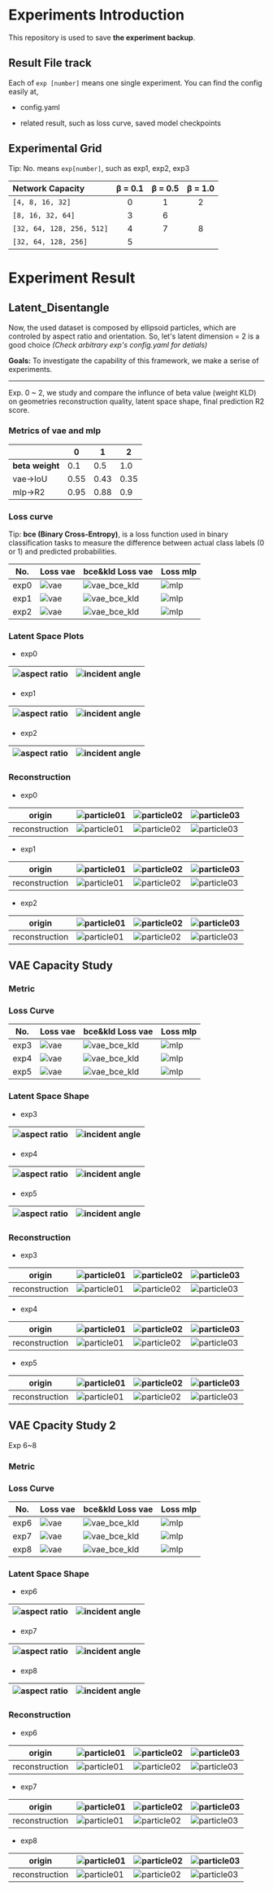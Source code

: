 # Experiments Introduction
This repository is used to save **the experiment backup**.
## Result File track
Each of `exp [number]` means one single experiment. You can find the config easily at,
- config.yaml  

- related result, such as loss curve, saved model checkpoints

## Experimental Grid

Tip: No. means `exp[number]`, such as exp1, exp2, exp3

| Network Capacity | β = 0.1 | β = 0.5 | β = 1.0 |
| :--- | :---: | :---: | :---: |
| `[4, 8, 16, 32]` | 0 | 1 | 2 |
| `[8, 16, 32, 64]` | 3 | 6 |  |
| `[32, 64, 128, 256, 512]` | 4 | 7 | 8 |
| `[32, 64, 128, 256]` | 5 | | |

# Experiment Result
## Latent_Disentangle
Now, the used dataset is composed by ellipsoid particles, which are controled by aspect ratio and orientation.
So, let's latent dimension = 2 is a good choice
*(Check arbitrary exp's config.yaml for detials)*

**Goals:** To investigate the capability of this framework, we make a serise of experiments.

---
Exp. 0 ~ 2, we study and compare the influnce of beta value (weight KLD) on geometries 
reconstruction quality, latent space shape, final prediction R2 score.

### Metrics of vae and mlp

|      | 0   | 1   | 2   |
| ---- | --- | --- | --- |
| **beta weight** | 0.1 | 0.5 | 1.0 |
| vae->IoU  |0.55 |  0.43   |  0.35   |
| mlp->R2  | 0.95 |  0.88   |  0.9  |

### Loss curve
Tip: **bce (Binary Cross-Entropy)**, is a loss function used in binary classification tasks to measure the difference between actual class labels (0 or 1) and predicted probabilities.

|No.|Loss vae | bce&kld Loss vae| Loss mlp |
| --- |--- | ---| --- |
|exp0|![vae](./exp0/vae.png)| ![vae_bce_kld](./exp0/vae_bce_kld.png)| ![mlp](./exp0/mlp.png)|
|exp1|![vae](./exp1/vae.png)| ![vae_bce_kld](./exp1/vae_bce_kld.png)| ![mlp](./exp1/mlp.png)|
|exp2|![vae](./exp2/vae.png)| ![vae_bce_kld](./exp2/vae_bce_kld.png)| ![mlp](./exp2/mlp.png)|


### Latent Space Plots

- exp0

|![aspect ratio](./exp0/ar_LS_evolution.gif)| ![incident angle](./exp0/angle_LS_evolution.gif)|
|--- | ---|

- exp1

| ![aspect ratio](./exp1/ar_LS_evolution.gif)|![incident angle](./exp1/angle_LS_evolution.gif) |
|--- |--- |

- exp2

| ![aspect ratio](./exp2/ar_LS_evolution.gif) |   ![incident angle](./exp2/angle_LS_evolution.gif)|
|--- | ---|

### Reconstruction 

- exp0

| origin |![particle01](./exp0/inspect/original_pparticle_0000_00_idx0.png)|![particle02](./exp0/inspect/original_pparticle_0000_01_idx1.png) | ![particle03](./exp0/inspect/original_pparticle_0000_02_idx2.png) |
|--- |--- |--- |--- |
| reconstruction |![particle01](./exp0/inspect/reconstructed_pparticle_0000_00_idx0.png)|![particle02](./exp0/inspect/reconstructed_pparticle_0000_01_idx1.png)  |![particle03](./exp0/inspect/reconstructed_pparticle_0000_02_idx2.png) |

- exp1

| origin |![particle01](./exp1/inspect/original_pparticle_0000_00_idx0.png)|![particle02](./exp1/inspect/original_pparticle_0000_01_idx1.png) | ![particle03](./exp1/inspect/original_pparticle_0000_02_idx2.png) |
|--- |--- |--- |--- |
| reconstruction |![particle01](./exp1/inspect/reconstructed_pparticle_0000_00_idx0.png)|![particle02](./exp1/inspect/reconstructed_pparticle_0000_01_idx1.png)  |![particle03](./exp1/inspect/reconstructed_pparticle_0000_02_idx2.png) |

- exp2

| origin |![particle01](./exp2/inspect/original_pparticle_0000_00_idx0.png)|![particle02](./exp2/inspect/original_pparticle_0000_01_idx1.png) | ![particle03](./exp2/inspect/original_pparticle_0000_02_idx2.png) |
|--- |--- |--- |--- |
| reconstruction |![particle01](./exp2/inspect/reconstructed_pparticle_0000_00_idx0.png)|![particle02](./exp2/inspect/reconstructed_pparticle_0000_01_idx1.png)  |![particle03](./exp2/inspect/reconstructed_pparticle_0000_02_idx2.png) |
## VAE Capacity Study

### Metric


### Loss Curve

|No.|Loss vae | bce&kld Loss vae| Loss mlp |
|--- |--- | ---| --- |
|exp3|![vae](./exp3/vae.png)| ![vae_bce_kld](./exp3/vae_bce_kld.png)| ![mlp](./exp3/mlp.png)|
|exp4|![vae](./exp4/vae.png)| ![vae_bce_kld](./exp4/vae_bce_kld.png)| ![mlp](./exp4/mlp.png)|
|exp5|![vae](./exp5/vae.png)| ![vae_bce_kld](./exp5/vae_bce_kld.png)| ![mlp](./exp5/mlp.png)|


### Latent Space Shape

- exp3

| ![aspect ratio](./exp3/ar_LS_evolution.gif) |   ![incident angle](./exp3/angle_LS_evolution.gif)|
|--- | ---|

- exp4

| ![aspect ratio](./exp4/ar_LS_evolution.gif) |   ![incident angle](./exp4/angle_LS_evolution.gif)|
|--- | ---|

- exp5

| ![aspect ratio](./exp5/ar_LS_evolution.gif) |   ![incident angle](./exp5/angle_LS_evolution.gif)|
|--- | ---|
### Reconstruction

- exp3

| origin |![particle01](./exp3/inspect/original_pparticle_0000_00_idx0.png)|![particle02](./exp3/inspect/original_pparticle_0000_01_idx1.png) | ![particle03](./exp3/inspect/original_pparticle_0000_02_idx2.png) |
|--- |--- |--- |--- |
| reconstruction |![particle01](./exp3/inspect/reconstructed_pparticle_0000_00_idx0.png)|![particle02](./exp3/inspect/reconstructed_pparticle_0000_01_idx1.png)  |![particle03](./exp3/inspect/reconstructed_pparticle_0000_02_idx2.png) |

- exp4

| origin |![particle01](./exp4/inspect/original_pparticle_0000_00_idx0.png)|![particle02](./exp4/inspect/original_pparticle_0000_01_idx1.png) | ![particle03](./exp4/inspect/original_pparticle_0000_02_idx2.png) |
|--- |--- |--- |--- |
| reconstruction |![particle01](./exp4/inspect/reconstructed_pparticle_0000_00_idx0.png)|![particle02](./exp4/inspect/reconstructed_pparticle_0000_01_idx1.png)  |![particle03](./exp4/inspect/reconstructed_pparticle_0000_02_idx2.png) |

- exp5

| origin |![particle01](./exp5/inspect/original_pparticle_0000_00_idx0.png)|![particle02](./exp5/inspect/original_pparticle_0000_01_idx1.png) | ![particle03](./exp5/inspect/original_pparticle_0000_02_idx2.png) |
|--- |--- |--- |--- |
| reconstruction |![particle01](./exp5/inspect/reconstructed_pparticle_0000_00_idx0.png)|![particle02](./exp5/inspect/reconstructed_pparticle_0000_01_idx1.png)  |![particle03](./exp5/inspect/reconstructed_pparticle_0000_02_idx2.png) |

## VAE Cpacity Study 2
Exp 6~8


### Metric


### Loss Curve

|No.|Loss vae | bce&kld Loss vae| Loss mlp |
|--- |--- | ---| --- |
|exp6|![vae](./exp6/vae.png)| ![vae_bce_kld](./exp6/vae_bce_kld.png)| ![mlp](./exp6/mlp.png)|
|exp7|![vae](./exp7/vae.png)| ![vae_bce_kld](./exp7/vae_bce_kld.png)| ![mlp](./exp7/mlp.png)|
|exp8|![vae](./exp8/vae.png)| ![vae_bce_kld](./exp8/vae_bce_kld.png)| ![mlp](./exp8/mlp.png)|


### Latent Space Shape

- exp6

| ![aspect ratio](./exp6/ar_LS_evolution.gif) |   ![incident angle](./exp6/angle_LS_evolution.gif)|
|--- | ---|

- exp7

| ![aspect ratio](./exp7/ar_LS_evolution.gif) |   ![incident angle](./exp7/angle_LS_evolution.gif)|
|--- | ---|

- exp8

| ![aspect ratio](./exp8/ar_LS_evolution.gif) |   ![incident angle](./exp8/angle_LS_evolution.gif)|
|--- | ---|
### Reconstruction

- exp6

| origin |![particle01](./exp6/inspect/original_pparticle_0000_00_idx0.png)|![particle02](./exp6/inspect/original_pparticle_0000_01_idx1.png) | ![particle03](./exp6/inspect/original_pparticle_0000_02_idx2.png) |
|--- |--- |--- |--- |
| reconstruction |![particle01](./exp6/inspect/reconstructed_pparticle_0000_00_idx0.png)|![particle02](./exp6/inspect/reconstructed_pparticle_0000_01_idx1.png)  |![particle03](./exp6/inspect/reconstructed_pparticle_0000_02_idx2.png) |

- exp7

| origin |![particle01](./exp7/inspect/original_pparticle_0000_00_idx0.png)|![particle02](./exp7/inspect/original_pparticle_0000_01_idx1.png) | ![particle03](./exp7/inspect/original_pparticle_0000_02_idx2.png) |
|--- |--- |--- |--- |
| reconstruction |![particle01](./exp7/inspect/reconstructed_pparticle_0000_00_idx0.png)|![particle02](./exp7/inspect/reconstructed_pparticle_0000_01_idx1.png)  |![particle03](./exp7/inspect/reconstructed_pparticle_0000_02_idx2.png) |

- exp8

| origin |![particle01](./exp8/inspect/original_pparticle_0000_00_idx0.png)|![particle02](./exp8/inspect/original_pparticle_0000_01_idx1.png) | ![particle03](./exp8/inspect/original_pparticle_0000_02_idx2.png) |
|--- |--- |--- |--- |
| reconstruction |![particle01](./exp8/inspect/reconstructed_pparticle_0000_00_idx0.png)|![particle02](./exp8/inspect/reconstructed_pparticle_0000_01_idx1.png)  |![particle03](./exp8/inspect/reconstructed_pparticle_0000_02_idx2.png) |
